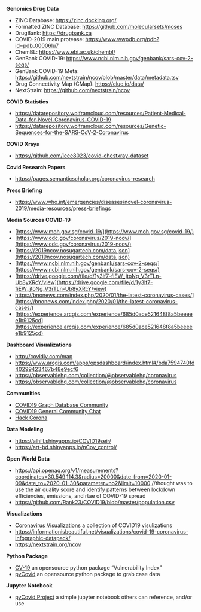 **Genomics Drug Data**
* ZINC Database: https://zinc.docking.org/
* Formatted ZINC Database: https://github.com/molecularsets/moses
* DrugBank: https://drugbank.ca
* COVID-2019 main protease: https://www.wwpdb.org/pdb?id=pdb_00006lu7
* ChemBL: https://www.ebi.ac.uk/chembl/
* GenBank COVID-19: https://www.ncbi.nlm.nih.gov/genbank/sars-cov-2-seqs/
* GenBank COVID-19 Meta: https://github.com/nextstrain/ncov/blob/master/data/metadata.tsv
* Drug Connectivity Map (CMap): https://clue.io/data/
* NextStrain: https://github.com/nextstrain/ncov

**COVID Statistics**
* https://datarepository.wolframcloud.com/resources/Patient-Medical-Data-for-Novel-Coronavirus-COVID-19
* https://datarepository.wolframcloud.com/resources/Genetic-Sequences-for-the-SARS-CoV-2-Coronavirus

**COVID Xrays**
* https://github.com/ieee8023/covid-chestxray-dataset

**Covid Research Papers**
* https://pages.semanticscholar.org/coronavirus-research

**Press Briefing**
* https://www.who.int/emergencies/diseases/novel-coronavirus-2019/media-resources/press-briefings

**Media Sources COVID-19**
* [https://www.moh.gov.sg/covid-19/](https://www.moh.gov.sg/covid-19/)
* [https://www.cdc.gov/coronavirus/2019-ncov/](https://www.cdc.gov/coronavirus/2019-ncov/)
* [https://2019ncov.nosugartech.com/data.json](https://2019ncov.nosugartech.com/data.json)
* [https://www.ncbi.nlm.nih.gov/genbank/sars-cov-2-seqs/](https://www.ncbi.nlm.nih.gov/genbank/sars-cov-2-seqs/)
* [https://drive.google.com/file/d/1y3lf7-fiEW_jtoNg_V3rTLn-Ub8yXRcY/view](https://drive.google.com/file/d/1y3lf7-fiEW_jtoNg_V3rTLn-Ub8yXRcY/view)
* https://bnonews.com/index.php/2020/01/the-latest-coronavirus-cases/](https://bnonews.com/index.php/2020/01/the-latest-coronavirus-cases/)
* [https://experience.arcgis.com/experience/685d0ace521648f8a5beeeee1b9125cd](https://experience.arcgis.com/experience/685d0ace521648f8a5beeeee1b9125cd)

**Dashboard Visualizations**
* http://covidly.com/map
* https://www.arcgis.com/apps/opsdashboard/index.html#/bda7594740fd40299423467b48e9ecf6
* https://observablehq.com/collection/@observablehq/coronavirus
* https://observablehq.com/collection/@observablehq/coronavirus

**Communities**
* [COVID19 Graph Database Community](https://discord.gg/KBerGfE)
* [COVID19 General Community Chat](https://discord.gg/Bphw4dF)
* [Hack Corona](https://join.slack.com/t/hackcorona/shared_invite/zt-ctrpgvd0-9sDqpPNgG~K33t0Ue1AOTQ)

**Data Modeling**
* https://alhill.shinyapps.io/COVID19seir/
* https://art-bd.shinyapps.io/nCov_control/

**Open World Data**
* https://api.openaq.org/v1/measurements?coordinates=30.549,114.3&radius=20000&date_from=2020-01-09&date_to=2020-01-30&parameter=no2&limit=10000
//thought was to use the air quality score and identify patterns between lockdown efficiencies, emissions, and rtae of COVID-19 spread
* https://github.com/Rank23/COVID19/blob/master/population.csv


**Visualizations**
* [Coronavirus Visualizations](https://observablehq.com/collection/@observablehq/coronavirus) a collection of COVID19 visulizations
* https://informationisbeautiful.net/visualizations/covid-19-coronavirus-infographic-datapack/
* https://nextstrain.org/ncov

**Python Package**
* [CV-19](https://github.com/closedloop-ai/cv19index) an opensource python package “Vulnerability Index” 
* [pyCovid](https://github.com/sudharshan-ashok/pycovid) an opensource python package to grab case data


**Jupyter Notebook**
* [pyCovid Project](https://colab.research.google.com/drive/1TLUcYR-CqxTGzw-g5Ap2yzh-b2WZMrrr) a simple jupyter notebook others can reference, and/or use
